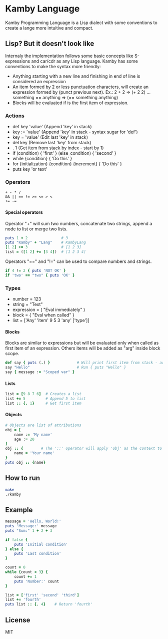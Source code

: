 # Kamby Language
Kamby Programming Language is a Lisp dialect with some conventions to create a lange more intuitive and compact.

## Lisp? But it doesn't look like
Internaly the implementation follows some basic concepts like S-expressions and car/cdr as any Lisp language.
Kamby has some conventions to make the syntax more friendly:
- Anything starting with a new line and finishing in end of line is considered an expression
- An item formed by 2 or less punctuation characters, will create an expression formed by (punct previous next). Ex.: 2 + 2 => (+ 2 2) ... something == anything => (== something anything)
- Blocks will be evaluated if is the first item of expression.

### Actions
- def key 'value' (Append 'key' in stack)
- key := 'value'  (Append 'key' in stack - syntax sugar for 'def')
- key = 'value'   (Edit last 'key' in stack)
- del key         (Remove last 'key' from stack)
- . 1             (Get item from stack by index - start by 1)
- if (condition) { 'first' } (else_condition) { 'second' }
- while {condition} { 'Do this' }
- for {initialization} {condition} {increment} { 'Do this' }
- puts key 'or text'

### Operators
```
+ - * /
&& || == != >= <= > <
+= -=
```

#### Special operators
Operator "+" will sum two numbers, concatenate two strings, append a node to list or merge two lists.
```ruby
puts 1 + 2               # 3
puts "Kamby" + "Lang"    # KambyLang
[1 2] += 3               # [1 2 3]
list = ([1 2] += [3 4])  # [1 2 3 4]
```

Operators "==" and "!=" can be used to compare numbers and strings.
```ruby
if 4 != 2 { puts 'NOT OK' }
if 'two' == "two" { puts 'OK' }
```

### Types
- number = 123
- string = "Text"
- expression = ( "Eval immediately" )
- block = { "Eval when called" }
- list = ['Any' 'item' 9 5 3 'any' ['type']]

#### Blocks
Blocks are similar to expressions but will be evaluated only when called as first item of an expression. Others items will be added as "arg" inside block scope.
```ruby
def say { puts (.) }            # Will print first item from stack - arg
say "Hello"                     # Run { puts "Hello" }
say { message := "Scoped var" }
```

#### Lists
```ruby
list = [9 8 7 6]  # Creates a list
list += 5         # Append 5 to list
list :: {. 1}     # Get first item
```

#### Objects
```ruby
# Objects are list of attributions
obj = [
    name := 'My name'
    age := 20
]
obj :: {        # The '::' operator will apply 'obj' as the context to block
    name = 'Your name'
}
puts obj :: {name}
```

## How to run
```sh
make
./kamby
```

## Example
```ruby
message = 'Hello, World!'
puts 'Message:' message
puts "Sum:" 1 + 2 + 3

if false {
    puts 'Initial condition'
} else {
    puts 'Last condition'
}

count = 0
while {count < 3} {
    count += 1
    puts 'Number:' count
}

list = ['first' 'second' 'third']
list += 'fourth'
puts list :: {. 4}    # Return 'fourth'
```

## License
MIT
